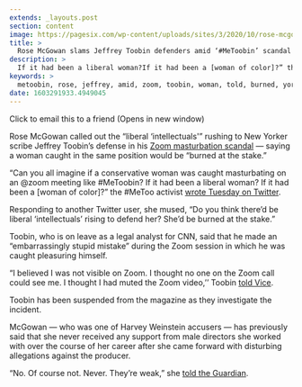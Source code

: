 ```yaml
--- 
extends: _layouts.post 
section: content 
image: https://pagesix.com/wp-content/uploads/sites/3/2020/10/rose-mcgowan-jeffrey-toobin.jpg?quality=90&strip=all&w=1200 
title: > 
  Rose McGowan slams Jeffrey Toobin defenders amid ‘#MeToobin’ scandal 
description: > 
  If it had been a liberal woman?If it had been a [woman of color]?” the #MeToo activist wrote Tuesday on Twitter.Responding to another Twitter user, she mused, “Do you think there’d be liberal ‘intellectuals’ rising to defend her?I thought no one on the Zoom call could see me.I thought I had muted the Zoom video,’’ Toobin told Vice. 
keywords: > 
  metoobin, rose, jeffrey, amid, zoom, toobin, woman, told, burned, yorker, liberal, course, caught, defenders, mcgowan, slams, thought, scandal, intellectuals 
date: 1603291933.4949045 
--- 
```

<div><p>Click to email this to a friend (Opens in new window)</p><p>Rose McGowan called out the &#8220;liberal &#8216;intellectuals'&#8221; rushing to New Yorker scribe Jeffrey Toobin&#8217;s defense in his <a href="https://nypost.com/2020/10/19/jeffrey-toobin-was-masturbating-in-front-of-new-yorker-bigs-report/">Zoom masturbation scandal</a> &#8212; saying a woman caught in the same position would be &#8220;burned at the stake.&#8221;</p>
<p>&#8220;Can you all imagine if a conservative woman was caught masturbating on an @zoom meeting like #MeToobin? If it had been a liberal woman? If it had been a [woman of color]?&#8221; the #MeToo activist <a href="https://twitter.com/rosemcgowan/status/1318608792494526465" rel="noopener noreferrer" target="_blank">wrote Tuesday on Twitter</a>.</p>
<p>Responding to another Twitter user, she mused, &#8220;Do you think there&#8217;d be liberal &#8216;intellectuals&#8217; rising to defend her? She&#8217;d be burned at the stake.&#8221;</p>
<p>Toobin, who is on leave as a legal analyst for CNN, said that he made an &#8220;embarrassingly stupid mistake&#8221; during the Zoom session in which he was caught pleasuring himself.</p>
<p>&#8220;I believed I was not visible on Zoom. I thought no one on the Zoom call could see me. I thought I had muted the Zoom video,&#8217;&#8217; Toobin <a href="https://www.vice.com/en/article/epdgm4/new-yorker-suspends-jeffrey-toobin-for-zoom-dick-incident" rel="noopener noreferrer" target="_blank">told Vice</a>.</p>
<p>Toobin has been suspended from the magazine as they investigate the incident.</p>
<p>McGowan &#8212; who was one of Harvey Weinstein accusers &#8212; has previously said that she never received any support from male directors she worked with over the course of her career after she came forward with disturbing allegations against the producer.</p>
<p>&#8220;No. Of course not. Never. They&#8217;re weak,&#8221; she <a href="https://www.theguardian.com/stage/2019/jul/01/rose-mcgowan-edinburgh-harvey-weinstein-me-too" rel="noopener noreferrer" target="_blank">told the Guardian</a>.</p>
			</div>